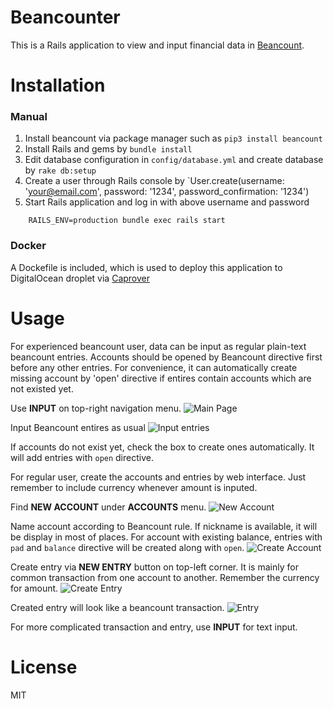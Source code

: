 # Beancounter

This is a Rails application to view and input financial data in [Beancount](http://furius.ca/beancount/).

# Installation

### Manual

1. Install beancount via package manager such as `pip3 install beancount`
2. Install Rails and gems by `bundle install`
3. Edit database configuration in `config/database.yml` and create database by `rake db:setup`
4. Create a user through Rails console by `User.create(username: 'your@email.com', password: '1234', password_confirmation: '1234')
5. Start Rails application and log in with above username and password

````
    RAILS_ENV=production bundle exec rails start
````

### Docker

A Dockefile is included, which is used to deploy this application to DigitalOcean droplet via [Caprover](https://caprover.com/)

# Usage

For experienced beancount user, data can be input as regular plain-text beancount entries. Accounts should be opened by Beancount directive first before any other entries. For convenience, it can automatically create missing account by 'open' directive if entires contain accounts which are not existed yet.

Use **INPUT** on top-right navigation menu.
![Main Page](https://user-images.githubusercontent.com/48430375/85368188-5f14b500-b55d-11ea-92b7-1db9c9113f69.png)

Input Beancount entires as usual
![Input entries](https://user-images.githubusercontent.com/48430375/85368207-69cf4a00-b55d-11ea-9d42-ed15d1e572a5.png)

If accounts do not exist yet, check the box to create ones automatically. It will add entries with `open` directive.

For regular user, create the accounts and entries by web interface. Just remember to include currency whenever amount is inputed.

Find **NEW ACCOUNT** under **ACCOUNTS** menu.
![New Account](https://user-images.githubusercontent.com/48430375/85370517-6b027600-b561-11ea-93ac-d465dbd7a9fa.png)

Name account according to Beancount rule. If nickname is available, it will be display in most of places. For account with existing balance, entries with `pad` and `balance` directive will be created along with `open`.
![Create Account](https://user-images.githubusercontent.com/48430375/85370571-7bb2ec00-b561-11ea-993d-e355c229d8ab.png)

Create entry via **NEW ENTRY** button on top-left corner. It is mainly for common transaction from one account to another. Remember the currency for amount.
![Create Entry](https://user-images.githubusercontent.com/48430375/85370616-8cfbf880-b561-11ea-9e15-e867219a584d.png)

Created entry will look like a beancount transaction.
![Entry](https://user-images.githubusercontent.com/48430375/85370643-984f2400-b561-11ea-8254-21724dbefc93.png)

For more complicated transaction and entry, use **INPUT** for text input.

# License

MIT

